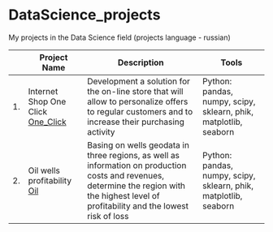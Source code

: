 # DataScience_projects
My projects in the Data Science field (projects language - russian)

|   | Project Name  | Description              | Tools    |
|---|---------------|--------------------------|----------|
|1.|Internet Shop One Click [One_Click](https://github.com/Luzgina-SV/DataScience_projects/blob/main/One_Click/ML_project_OneClick.ipynb)|Development a solution for the on-line store that will allow to personalize offers to regular customers and to increase their purchasing activity| Python: pandas, numpy, scipy, sklearn, phik, matplotlib, seaborn|
|2.| Oil wells profitability [Oil](https://github.com/Luzgina-SV/DataScience_projects/blob/main/oil/ML_project_oil_well_location_clean.ipynb)| Basing on wells geodata in three regions, as well as information on production costs and revenues, determine the region with the highest level of profitability and the lowest risk of loss| Python: pandas, numpy, scipy, sklearn, phik, matplotlib, seaborn|
